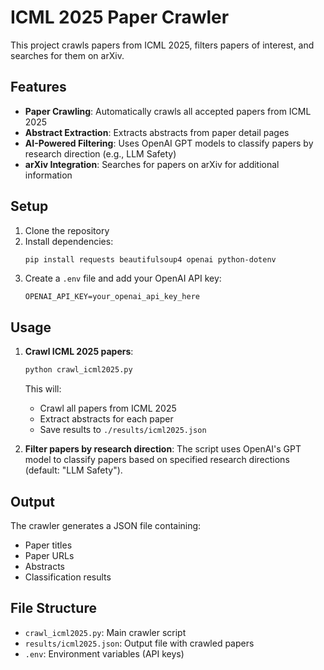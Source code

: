 # ICML 2025 Paper Crawler

This project crawls papers from ICML 2025, filters papers of interest, and searches for them on arXiv.

## Features

- **Paper Crawling**: Automatically crawls all accepted papers from ICML 2025
- **Abstract Extraction**: Extracts abstracts from paper detail pages
- **AI-Powered Filtering**: Uses OpenAI GPT models to classify papers by research direction (e.g., LLM Safety)
- **arXiv Integration**: Searches for papers on arXiv for additional information

## Setup

1. Clone the repository
2. Install dependencies:
   ```bash
   pip install requests beautifulsoup4 openai python-dotenv
   ```
3. Create a `.env` file and add your OpenAI API key:
   ```
   OPENAI_API_KEY=your_openai_api_key_here
   ```

## Usage

1. **Crawl ICML 2025 papers**:
   ```python
   python crawl_icml2025.py
   ```
   This will:
   - Crawl all papers from ICML 2025
   - Extract abstracts for each paper
   - Save results to `./results/icml2025.json`

2. **Filter papers by research direction**:
   The script uses OpenAI's GPT model to classify papers based on specified research directions (default: "LLM Safety").

## Output

The crawler generates a JSON file containing:
- Paper titles
- Paper URLs
- Abstracts
- Classification results

## File Structure

- `crawl_icml2025.py`: Main crawler script
- `results/icml2025.json`: Output file with crawled papers
- `.env`: Environment variables (API keys)
